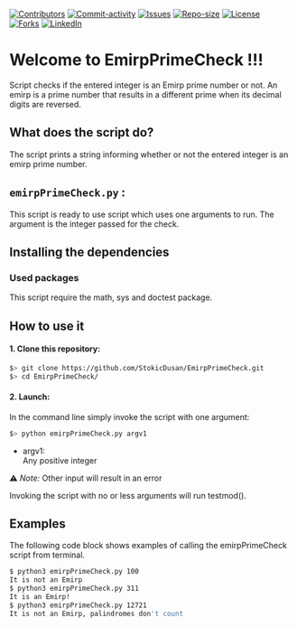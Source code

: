 [![Contributors][contributors-shield]][contributors-url]
[![Commit-activity][commit-activity-shield]][commit-activity-url]
[![Issues][issues-shield]][issues-url]
[![Repo-size][repo-size-shield]][repo-size-url]
[![License][license-shield]][license-url]  
[![Forks][forks-shield]][forks-url]
[![LinkedIn][linkedin-shield]][linkedin-url]

# Welcome to EmirpPrimeCheck !!!

Script checks if the entered integer is an Emirp prime number or not.
An emirp is a prime number that results in a different prime when its decimal digits are reversed. 

## What does the script do?
The script prints a string informing whether or not the entered integer is an emirp prime number.

## `emirpPrimeCheck.py` :
This script is ready to use script which uses one arguments to run. The argument is the integer passed for the check.

## Installing the dependencies

### Used packages
This script require the math, sys and doctest package.

## How to use it
#### 1. Clone this repository:
```zsh
$> git clone https://github.com/StokicDusan/EmirpPrimeCheck.git
$> cd EmirpPrimeCheck/
```
#### 2. Launch:
In the command line simply invoke the script with one argument:
```zsh
$> python emirpPrimeCheck.py argv1
```
* argv1:  
Any positive integer  

:warning: *Note:* Other input will result in an error

Invoking the script with no or less arguments will run testmod().

## Examples

The following code block shows examples of calling the emirpPrimeCheck script from terminal.

```bash
$ python3 emirpPrimeCheck.py 100
It is not an Emirp
$ python3 emirpPrimeCheck.py 311
It is an Emirp!
$ python3 emirpPrimeCheck.py 12721
It is not an Emirp, palindromes don't count
```
[contributors-shield]: https://img.shields.io/github/contributors/StokicDusan/EmirpPrimeCheck
[contributors-url]: https://github.com/StokicDusan/EmirpPrimeCheck/graphs/contributors
[forks-shield]: https://img.shields.io/github/forks/StokicDusan/EmirpPrimeCheck?style=social
[forks-url]: https://github.com/StokicDusan/EmirpPrimeCheck/network/members
[issues-shield]: https://img.shields.io/github/issues/StokicDusan/EmirpPrimeCheck
[issues-url]: https://github.com/StokicDusan/EmirpPrimeCheck/issues
[commit-activity-shield]: https://img.shields.io/github/last-commit/StokicDusan/EmirpPrimeCheck
[commit-activity-url]: https://github.com/StokicDusan/EmirpPrimeCheck/graphs/commit-activity
[license-url]: https://github.com/StokicDusan/EmirpPrimeCheck/blob/main/LICENSE
[license-shield]: https://img.shields.io/github/license/StokicDusan/EmirpPrimeCheck
[repo-size-shield]: https://img.shields.io/github/repo-size/StokicDusan/EmirpPrimeCheck
[repo-size-url]: https://img.shields.io/github/repo-size/StokicDusan/EmirpPrimeCheck
[linkedin-shield]: https://img.shields.io/badge/LinkedIn-0077B5?style=plastice&logo=linkedin&logoColor=white
[linkedin-url]: https://linkedin.com/in/stokicdusan
